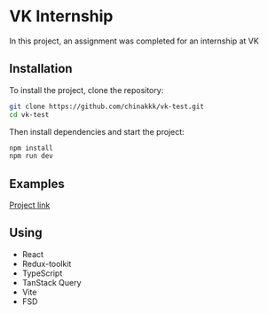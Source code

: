 # VK Internship

In this project, an assignment was completed for an internship at VK

## Installation

To install the project, clone the repository:

```bash
git clone https://github.com/chinakkk/vk-test.git
cd vk-test
```

Then install dependencies and start the project:

```bash
npm install
npm run dev
```

## Examples
[Project link](https://chinakkk.github.io/humans-base/)


## Using 

- React
- Redux-toolkit
- TypeScript
- TanStack Query
- Vite
- FSD

